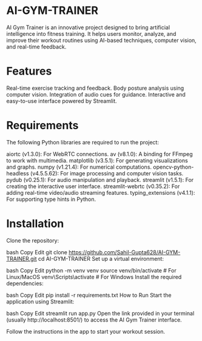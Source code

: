 # AI-GYM-TRAINER

AI Gym Trainer is an innovative project designed to bring artificial intelligence into fitness training. It helps users monitor, analyze, and improve their workout routines using AI-based techniques, computer vision, and real-time feedback.

# Features
Real-time exercise tracking and feedback.
Body posture analysis using computer vision.
Integration of audio cues for guidance.
Interactive and easy-to-use interface powered by Streamlit.

# Requirements
The following Python libraries are required to run the project:

aiortc (v1.3.0): For WebRTC connections.
av (v8.1.0): A binding for FFmpeg to work with multimedia.
matplotlib (v3.5.1): For generating visualizations and graphs.
numpy (v1.21.4): For numerical computations.
opencv-python-headless (v4.5.5.62): For image processing and computer vision tasks.
pydub (v0.25.1): For audio manipulation and playback.
streamlit (v1.5.1): For creating the interactive user interface.
streamlit-webrtc (v0.35.2): For adding real-time video/audio streaming features.
typing_extensions (v4.1.1): For supporting type hints in Python.

# Installation
Clone the repository:

bash
Copy
Edit
git clone https://github.com/Sahil-Gupta628/AI-GYM-TRAINER.git
cd AI-GYM-TRAINER
Set up a virtual environment:

bash
Copy
Edit
python -m venv venv
source venv/bin/activate    # For Linux/MacOS
venv\Scripts\activate       # For Windows
Install the required dependencies:

bash
Copy
Edit
pip install -r requirements.txt
How to Run
Start the application using Streamlit:

bash
Copy
Edit
streamlit run app.py
Open the link provided in your terminal (usually http://localhost:8501/) to access the AI Gym Trainer interface.

Follow the instructions in the app to start your workout session.
